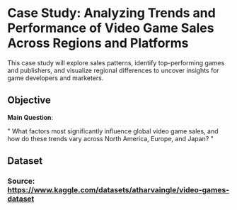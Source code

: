# Case Study: Analyzing Trends and Performance of Video Game Sales Across Regions and Platforms
This case study will explore sales patterns, identify top-performing games and publishers, and visualize regional differences to uncover insights for game developers and marketers.

## Objective
**Main Question**:

" What factors most significantly influence global video game sales, and how do these trends vary across North America, Europe, and Japan? "

## Dataset    
### Source: https://www.kaggle.com/datasets/atharvaingle/video-games-dataset
